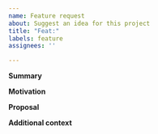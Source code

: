 ```yaml
---
name: Feature request
about: Suggest an idea for this project
title: "Feat:"
labels: feature
assignees: ''

---
```


**Summary**
<!--What change you think needs making.-->

**Motivation**
<!--Please give examples of your use case, e.g. when would you use this.-->

**Proposal**
<!--How do you think this should be implemented?-->

**Additional context**
<!--Add any other context or screenshots about the feature request here.-->
